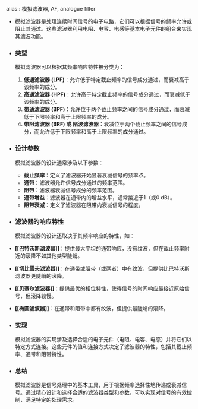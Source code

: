 alias:: 模拟滤波器, AF, analogue filter

- 模拟滤波器是处理连续时间信号的电子电路，它们可以根据信号的频率允许或阻止其通过。这些滤波器利用电阻、电容、电感等基本电子元件的组合来实现其滤波功能。
- ### 类型
  模拟滤波器可以根据其频率响应特性被分类为：
  1. **低通滤波器 (LPF)**：允许低于特定截止频率的信号成分通过，而衰减高于该频率的成分。
  2. **高通滤波器 (HPF)**：允许高于特定截止频率的信号成分通过，而衰减低于该频率的成分。
  3. **带通滤波器 (BPF)**：允许位于两个截止频率之间的信号成分通过，而衰减低于下限频率和高于上限频率的成分。
  4. **带阻滤波器 (BRF) 或 陷波滤波器**：衰减位于两个截止频率之间的信号成分，而允许低于下限频率和高于上限频率的成分通过。
- ### 设计参数
  
  模拟滤波器的设计通常涉及以下参数：
	- **截止频率**：定义了滤波器开始显著衰减信号的频率点。
	- **通带**：滤波器允许信号成分通过的频率范围。
	- **阻带**：滤波器衰减信号成分的频率范围。
	- **通带增益**：滤波器在通带内的增益水平，通常接近于1（或0 dB）。
	- **阻带衰减**：定义了滤波器在阻带内衰减信号的程度。
- ### 滤波器的响应特性
  
  模拟滤波器的设计还取决于其频率响应的特性，如：
- **[[巴特沃斯滤波器]]**：提供最大平坦的通带响应，没有纹波，但在截止频率附近的滚降不如其他类型陡峭。
- **[[切比雪夫滤波器]]**：在通带或阻带（或两者）中有纹波，但提供比巴特沃斯滤波器更陡峭的滚降。
- **[[贝塞尔滤波器]]**：提供最优的相位特性，使得信号的时间响应最接近原始信号，但滚降较慢。
- **[[椭圆滤波器]]**：在通带和阻带中都有纹波，但提供最陡峭的滚降。
- ### 实现
  
  模拟滤波器的实现涉及选择合适的电子元件（电阻、电容、电感）并将它们以特定方式连接。这些元件的值和连接方式决定了滤波器的特性，包括其截止频率、通带和阻带特性。
- ### 总结
  
  模拟滤波器是信号处理中的基本工具，用于根据频率选择性地传递或衰减信号。通过精心设计和选择合适的滤波器类型和参数，可以实现对信号的有效控制，满足特定的处理需求。
